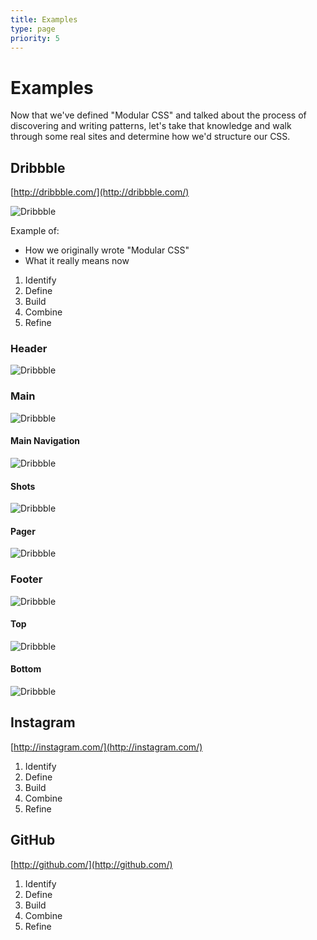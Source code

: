 ```yaml
---
title: Examples
type: page
priority: 5
---
```


Examples
========

Now that we've defined "Modular CSS" and talked about the process of discovering and writing patterns, let's take that knowledge and walk through some real sites and determine how we'd structure our CSS.

Dribbble
--------
[http://dribbble.com/](http://dribbble.com/)

![Dribbble](examples-dribbble.png)

Example of:

- How we originally wrote "Modular CSS"
- What it really means now

1. Identify
2. Define
3. Build
4. Combine
5. Refine

### Header

![Dribbble](examples-dribbble-header.png)

### Main

![Dribbble](examples-dribbble-main.png)

#### Main Navigation

![Dribbble](examples-dribbble-main-nav.png)

#### Shots

![Dribbble](examples-dribbble-main-shot.png)

#### Pager

![Dribbble](examples-dribbble-main-pager.png)

### Footer

![Dribbble](examples-dribbble-footer.png)

#### Top

![Dribbble](examples-dribbble-footer-top.png)

#### Bottom

![Dribbble](examples-dribbble-footer-bottom.png)

Instagram
---------
[http://instagram.com/](http://instagram.com/)

1. Identify
2. Define
3. Build
4. Combine
5. Refine

GitHub
------
[http://github.com/](http://github.com/)

1. Identify
2. Define
3. Build
4. Combine
5. Refine

